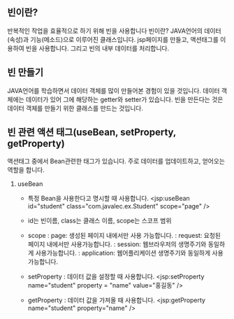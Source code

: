 ## 빈이란?
반복적인 작업을 효율적으로 하기 위해 빈을 사용합니다 빈이란? JAVA언어의 데이터(속성)과 기능(메소드)으로 이루어진 클래스입니다.
jsp페이지를 만들고, 액션태그를 이용하여 빈을 사용합니다. 그리고 빈의 내부 데이터를 처리합니다.

## 빈 만들기
JAVA언어를 학습하면서 데이터 객체를 많이 만들어본 경험이 있을 것입니다. 데이터 객체에는 데이터가 있어 그에 해당하는 getter와 setter가 있습니다.
빈을 만든다는 것은 데이터 객체를 만들기 위한 클래스를 만드는 것입니다.

## 빈 관련 액션 태그(useBean, setProperty, getProperty)
액션태그 중에서 Bean관련한 태그가 있습니다. 주로 데이터를 업데이트하고, 얻어오는 역할을 합니다.

1. useBean
    - 특정 Bean을 사용한다고 명시할 때 사용합니다.
    <jsp:useBean id="student" class="com.javalec.ex.Student" scope="page" />
    - id는 빈이름, class는 클래스 이름, scope는 스코프 범위
    - scope
        : page: 생성된 페이지 내에서만 사용 가능합니다.
        : request: 요청된 페이지 내에서만 사용가능합니다.
        : session: 웹브라우저의 생명주기와 동일하게 사용가능합니다.
        : application: 웹어플리케이션 생명주기와 동일하게 사용가능합니다.

    - setProperty : 데이터 값을 설정할 때 사용합니다.
    <jsp:setProperty name="student" property = "name" value="홍길동" />
    - getProperty : 데이터 값을 가져올 때 사용합니다.
    <jsp:getProperty name="student" property="name" />
